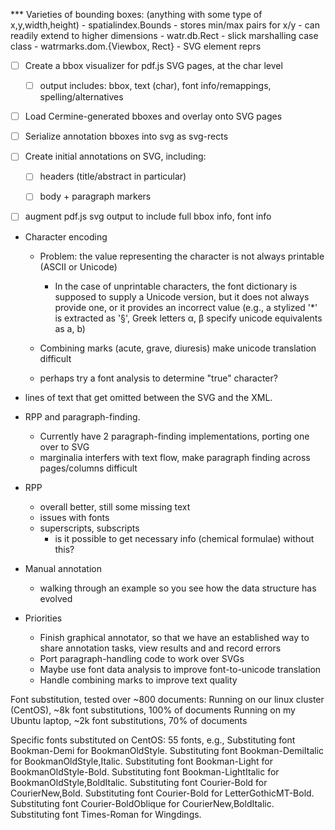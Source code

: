 
*** Varieties of bounding boxes: (anything with some type of x,y,width,height)
    - spatialindex.Bounds
      - stores min/max pairs for x/y 
      - can readily extend to higher dimensions
    - watr.db.Rect
      - slick marshalling case class
    - watrmarks.dom.{Viewbox, Rect}
      - SVG element reprs
      

- [ ] Create a bbox visualizer for pdf.js SVG pages, at the char level
  - [ ] output includes: bbox, text (char), font info/remappings, spelling/alternatives

- [ ] Load Cermine-generated bboxes and overlay onto SVG pages

- [ ] Serialize annotation bboxes into svg as svg-rects

  
- [ ] Create initial annotations on SVG, including:
  - [ ] headers (title/abstract in particular)
  - [ ] body + paragraph markers


- [ ] augment pdf.js svg output to include full bbox info, font info


+ Character encoding
  + Problem: the value representing the character is not always printable (ASCII or Unicode)
    + In the case of unprintable characters, the font dictionary is supposed to supply a Unicode version, but
      it does not always provide one, or it provides an incorrect value
       (e.g., a stylized '*' is extracted as '§', Greek letters α, β  specify unicode equivalents as a, b)

  + Combining marks (acute, grave, diuresis) make unicode translation difficult
  + perhaps try a font analysis to determine "true" character?

+ lines of text that get omitted between the SVG and the XML.


+ RPP and paragraph-finding.
  + Currently have 2 paragraph-finding implementations, porting one over to SVG
  + marginalia interfers with text flow, make paragraph finding across pages/columns difficult

+ RPP
  + overall better, still some missing text
  + issues with fonts
  + superscripts, subscripts
    + is it possible to get necessary info (chemical formulae) without this?

+ Manual annotation
  + walking through an example so you see how the data structure has evolved


+ Priorities
  + Finish graphical annotator, so that we have an established way to share annotation tasks,
    view results and and record errors
  + Port paragraph-handling code to work over SVGs
  + Maybe use font data analysis to improve font-to-unicode translation
  + Handle combining marks to improve text quality


Font substitution, tested over ~800 documents:
  Running on our linux cluster (CentOS), ~8k font substitutions, 100% of documents
  Running on my Ubuntu laptop, ~2k font substitutions, 70% of documents


  Specific fonts substituted on CentOS: 55 fonts, e.g.,
    Substituting font Bookman-Demi for BookmanOldStyle.
    Substituting font Bookman-DemiItalic for BookmanOldStyle,Italic.
    Substituting font Bookman-Light for BookmanOldStyle-Bold.
    Substituting font Bookman-LightItalic for BookmanOldStyle,BoldItalic.
    Substituting font Courier-Bold for CourierNew,Bold.
    Substituting font Courier-Bold for LetterGothicMT-Bold.
    Substituting font Courier-BoldOblique for CourierNew,BoldItalic.
    Substituting font Times-Roman for Wingdings.

